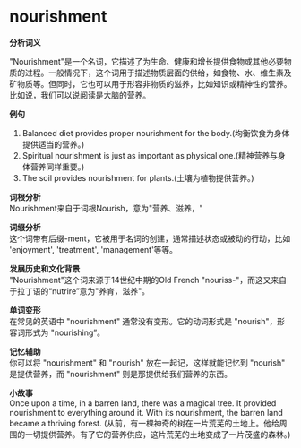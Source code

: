 # nourishment

**分析词义**

  

"Nourishment"是一个名词，它描述了为生命、健康和增长提供食物或其他必要物质的过程。一般情况下，这个词用于描述物质层面的供给，如食物、水、维生素及矿物质等。但同时，它也可以用于形容非物质的滋养，比如知识或精神性的营养。比如说，我们可以说阅读是大脑的营养。

  

**例句**

  

1.  Balanced diet provides proper nourishment for the body.(均衡饮食为身体提供适当的营养。)
2.  Spiritual nourishment is just as important as physical one.(精神营养与身体营养同样重要。)
3.  The soil provides nourishment for plants.(土壤为植物提供营养。)

  

**词根分析**  
Nourishment来自于词根Nourish，意为"营养、滋养，"

  

**词缀分析**  
这个词带有后缀-ment，它被用于名词的创建，通常描述状态或被动的行动，比如 'enjoyment', 'treatment', 'management'等等。

  

**发展历史和文化背景**  
"Nourishment"这个词来源于14世纪中期的Old French "nouriss-"，而这又来自于拉丁语的“nutrire”意为"养育，滋养"。

  

**单词变形**  
在常见的英语中 "nourishment" 通常没有变形。它的动词形式是 "nourish"，形容词形式为 "nourishing”。

  

**记忆辅助**  
你可以将 "nourishment" 和 "nourish" 放在一起记，这样就能记忆到 "nourish" 是提供营养，而 "nourishment" 则是那提供给我们营养的东西。

  

**小故事**  
Once upon a time, in a barren land, there was a magical tree. It provided nourishment to everything around it. With its nourishment, the barren land became a thriving forest. (从前，有一棵神奇的树在一片荒芜的土地上。他给周围的一切提供营养。有了它的营养供应，这片荒芜的土地变成了一片茂盛的森林。)
